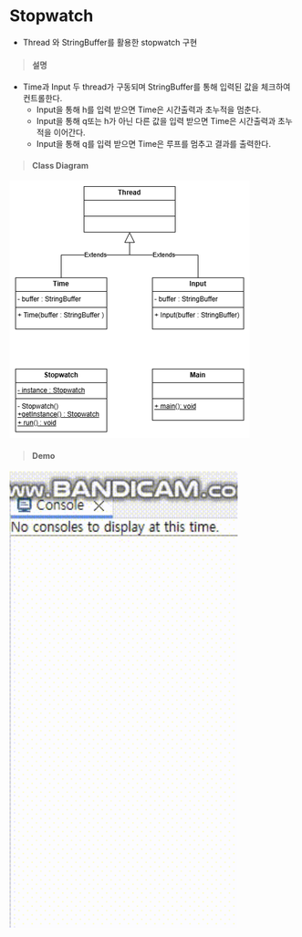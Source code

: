 # Stopwatch
- Thread 와 StringBuffer를 활용한 stopwatch 구현

> #### 설명
- Time과 Input 두 thread가 구동되며 StringBuffer를 통해 입력된 값을 체크하여 컨트롤한다.
  - Input을 통해 h를 입력 받으면 Time은 시간출력과 초누적을 멈춘다.
  - Input을 통해 q또는 h가 아닌 다른 값을 입력 받으면 Time은 시간출력과 초누적을 이어간다.
  - Input을 통해 q를 입력 받으면 Time은 루프를 멈추고 결과를 출력한다.

> #### Class Diagram
![클래스 다이어그램](https://github.com/Khankw/stopwatch/blob/main/resources/classdiagram.png)

> #### Demo
<img src="https://github.com/Khankw/stopwatch/blob/main/resources/demo.gif" width="400px">
